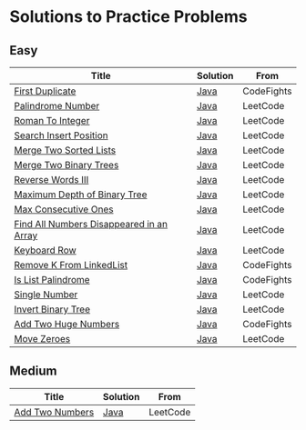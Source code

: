 # Solutions to Practice Problems

## Easy

| Title | Solution | From |
|-------|----------|------|
|[First Duplicate](./Easy/FirstDuplicate.java)|[Java](./Easy/FirstDuplicate.java)|CodeFights|
|[Palindrome Number](https://leetcode.com/problems/two-sum/#/description)|[Java](./Easy/PalindromeNumber.java)|LeetCode|
|[Roman To Integer](https://leetcode.com/problems/roman-to-integer/#/description)|[Java](./Easy/RomanToInteger.java)|LeetCode|
|[Search Insert Position](https://leetcode.com/problems/search-insert-position/#/description)|[Java](./Easy/SearchInsert.java)|LeetCode|
|[Merge Two Sorted Lists](https://leetcode.com/problems/merge-two-sorted-lists/#/description)|[Java](./Easy/MergeTwoSortedLists.java)|LeetCode|
|[Merge Two Binary Trees](https://leetcode.com/problems/merge-two-binary-trees/#/description)|[Java](./Easy/MergeTwoBinaryTrees.java)|LeetCode|
|[Reverse Words III](https://leetcode.com/problems/reverse-words-in-a-string-iii/#/description)|[Java](./Easy/ReverseWordsIII.java)|LeetCode|
|[Maximum Depth of Binary Tree](https://leetcode.com/problems/maximum-depth-of-binary-tree/#/description)|[Java](./Easy/MaxDepthOfBinaryTree.java)|LeetCode|
|[Max Consecutive Ones](https://leetcode.com/problems/max-consecutive-ones/#/description)|[Java](./Easy/MaxConsecutiveOnes.java)|LeetCode|
|[Find All Numbers Disappeared in an Array](https://leetcode.com/problems/find-all-numbers-disappeared-in-an-array/#/description)|[Java](./Easy/FindDisappearedNumbers.java)|LeetCode|
|[Keyboard Row](https://leetcode.com/problems/keyboard-row/#/description)|[Java](./Easy/FindWords.java)|LeetCode|
|[Remove K From LinkedList](./Easy/RemoveKFromList.java)|[Java](./Easy/RemoveKFromList.java)|CodeFights|
|[Is List Palindrome](./Easy/IsListPalindrome.java)|[Java](./Easy/IsListPalindrome.java)|CodeFights|
|[Single Number](https://leetcode.com/problems/single-number/#/description)|[Java](./Easy/SingleNumber.java)|LeetCode|
|[Invert Binary Tree](https://leetcode.com/problems/invert-binary-tree/)|[Java](./Easy/InvertTree.java)|LeetCode|
|[Add Two Huge Numbers](./Easy/AddTwoHugeNumbers.java)|[Java](./Easy/AddTwoHugeNumbers.java)|CodeFights|
|[Move Zeroes](https://leetcode.com/problems/move-zeroes/#/description)|[Java](./Easy/MoveZeroes.java)|LeetCode|

## Medium

| Title | Solution | From |
|-------|----------|------|
|[Add Two Numbers](https://leetcode.com/problems/add-two-numbers/#/description)|[Java](./Medium/AddTwoNumbers.java)|LeetCode|
